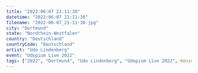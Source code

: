 ```yaml
---
title: "2022:06:07 21:11:30"
datetime: "2022:06:07 21:11:30"
filename: "2022-06-07_21-11-30.jpg"
city: "Dortmund"
state: "Nordrhein-Westfalen"
country: "Deutschland"
countryCode: "Deutschland"
artist: "Udo Lindenberg"
event: "Udopium Live 2022"
tags: ["2022", "Dortmund", "Udo Lindenberg", "Udopium Live 2022", Konzert, "Deutschland"]
---
```

